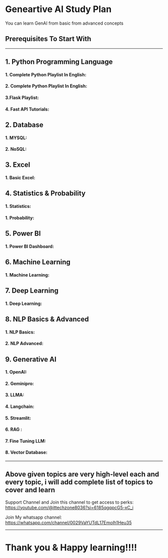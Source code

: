 # Geneartive AI Study Plan

You can learn GenAI from basic from advanced concepts

## Prerequisites To Start With
--------------------------------------------------------------------------------------------------------------------------------------------------------
## 1. Python Programming Language
   #### 1. Complete Python Playlist In English:
   #### 2. Complete Python Playlist In English:
   #### 3.Flask Playlist:
   #### 4. Fast API Tutorials:  

## 2. Database 
   #### 1. MYSQL:
   #### 2. NoSQL:

## 3. Excel  
   #### 1. Basic Excel:

## 4. Statistics & Probability
   #### 1. Statistics:
   #### 1. Probability:
 
## 5. Power BI 
   #### 1. Power BI Dashboard:
   
## 6. Machine Learning
   #### 1. Machine Learning:
   
## 7. Deep Learning
   #### 1. Deep Learning:

## 8. NLP Basics & Advanced
   #### 1. NLP Basics:
   #### 2. NLP Advanced:

## 9. Generative AI
   #### 1. OpenAI:
   #### 2. Geminipro:
   #### 3. LLMA:
   #### 4. Langchain:
   #### 5. Streamlit:
   #### 6. RAG :
   #### 7. Fine Tuning LLM:
   #### 8. Vector Database: 

-----------------------------------------------------------------------------------------------------------------------------------------------------------------
## Above given topics are very high-level each and every topic, i will add complete list of topics to cover and learn

Support Channel and Join this channel to get access to perks: https://youtube.com/@ittechzone8036?si=6185qgqpcG5-xC_i

Join My whatsapp channel: https://whatsapp.com/channel/0029VaYUTdL17Emolh1Heu35

-----------------------------------------------------------------------------------------------------------------------------------------------------------------
   #                             Thank you & Happy learning!!!!



